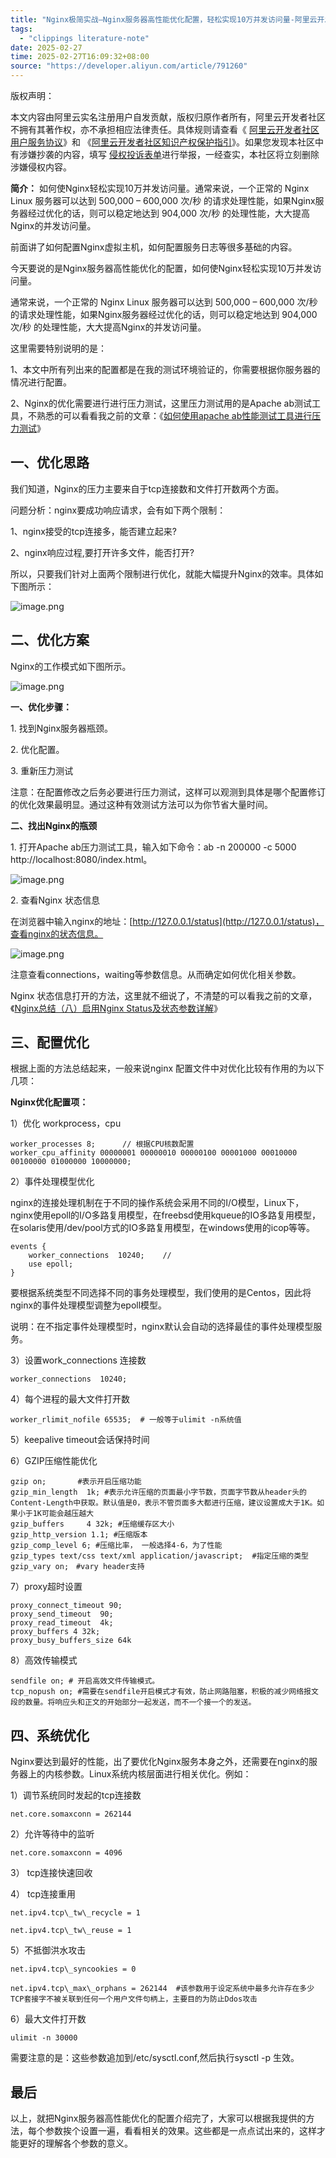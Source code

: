 ```yaml
---
title: "Nginx极简实战—Nginx服务器高性能优化配置，轻松实现10万并发访问量-阿里云开发者社区"
tags:
  - "clippings literature-note"
date: 2025-02-27
time: 2025-02-27T16:09:32+08:00
source: "https://developer.aliyun.com/article/791260"
---
```

版权声明：

本文内容由阿里云实名注册用户自发贡献，版权归原作者所有，阿里云开发者社区不拥有其著作权，亦不承担相应法律责任。具体规则请查看《 [阿里云开发者社区用户服务协议](https://developer.aliyun.com/article/768092)》和 《[阿里云开发者社区知识产权保护指引](https://developer.aliyun.com/article/768093)》。如果您发现本社区中有涉嫌抄袭的内容，填写 [侵权投诉表单](https://yida.alibaba-inc.com/o/right)进行举报，一经查实，本社区将立刻删除涉嫌侵权内容。

**简介：** 如何使Nginx轻松实现10万并发访问量。通常来说，一个正常的 Nginx Linux 服务器可以达到 500,000 – 600,000 次/秒 的请求处理性能，如果Nginx服务器经过优化的话，则可以稳定地达到 904,000 次/秒 的处理性能，大大提高Nginx的并发访问量。

前面讲了如何配置Nginx虚拟主机，如何配置服务日志等很多基础的内容。

今天要说的是Nginx服务器高性能优化的配置，如何使Nginx轻松实现10万并发访问量。

通常来说，一个正常的 Nginx Linux 服务器可以达到 500,000 – 600,000 次/秒 的请求处理性能，如果Nginx服务器经过优化的话，则可以稳定地达到 904,000 次/秒 的处理性能，大大提高Nginx的并发访问量。

这里需要特别说明的是：

1、本文中所有列出来的配置都是在我的测试环境验证的，你需要根据你服务器的情况进行配置。

2、Nginx的优化需要进行进行压力测试，这里压力测试用的是Apache ab测试工具，不熟悉的可以看看我之前的文章：《[如何使用apache ab性能测试工具进行压力测试](https://www.cnblogs.com/zhangweizhong/p/12349972.html)》

## 一、优化思路

我们知道，Nginx的压力主要来自于tcp连接数和文件打开数两个方面。

问题分析：nginx要成功响应请求，会有如下两个限制：

1、nginx接受的tcp连接多，能否建立起来?

2、nginx响应过程,要打开许多文件，能否打开?

所以，只要我们针对上面两个限制进行优化，就能大幅提升Nginx的效率。具体如下图所示：

![image.png](https://ucc.alicdn.com/pic/developer-ecology/ce0a5e6ada354860abeedbb24505634c.png?x-oss-process=image%2Fresize%2Cw_1400%2Fformat%2Cwebp "image.png")

## 二、优化方案

Nginx的工作模式如下图所示。

![image.png](https://ucc.alicdn.com/pic/developer-ecology/8447d083faa84f42a38c2b688f35d152.png?x-oss-process=image%2Fresize%2Cw_1400%2Fformat%2Cwebp "image.png")

**一、优化步骤：**

1\. 找到Nginx服务器瓶颈。

2\. 优化配置。

3\. 重新压力测试

注意：在配置修改之后务必要进行压力测试，这样可以观测到具体是哪个配置修订的优化效果最明显。通过这种有效测试方法可以为你节省大量时间。

**二、找出Nginx的瓶颈**

1\. 打开Apache ab压力测试工具，输入如下命令：ab -n 200000 -c 5000 http://localhost:8080/index.html。

![image.png](https://ucc.alicdn.com/pic/developer-ecology/1f5eb45f51b54d76ae15ba0ae20141b4.png?x-oss-process=image%2Fresize%2Cw_1400%2Fformat%2Cwebp "image.png")

2\. 查看Nginx 状态信息

在浏览器中输入nginx的地址：[http://127.0.0.1/status](http://127.0.0.1/status)，查看nginx的状态信息。

![image.png](https://ucc.alicdn.com/pic/developer-ecology/7c20ec3e887842a3b147a72cb502066e.png?x-oss-process=image%2Fresize%2Cw_1400%2Fformat%2Cwebp "image.png")

注意查看connections，waiting等参数信息。从而确定如何优化相关参数。

Nginx 状态信息打开的方法，这里就不细说了，不清楚的可以看我之前的文章，《[Nginx总结（八）启用Nginx Status及状态参数详解](https://www.cnblogs.com/zhangweizhong/p/12347345.html)》

## 三、配置优化

根据上面的方法总结起来，一般来说nginx 配置文件中对优化比较有作用的为以下几项：

**Nginx优化配置项：**

1）优化 workprocess，cpu

```
worker_processes 8;      // 根据CPU核数配置
worker_cpu_affinity 00000001 00000010 00000100 00001000 00010000  00100000 01000000 10000000;
```

2）事件处理模型优化

nginx的连接处理机制在于不同的操作系统会采用不同的I/O模型，Linux下，nginx使用epoll的I/O多路复用模型，在freebsd使用kqueue的IO多路复用模型，在solaris使用/dev/pool方式的IO多路复用模型，在windows使用的icop等等。

```
events {
    worker_connections  10240;    // 
    use epoll;
}
```

要根据系统类型不同选择不同的事务处理模型，我们使用的是Centos，因此将nginx的事件处理模型调整为epoll模型。

说明：在不指定事件处理模型时，nginx默认会自动的选择最佳的事件处理模型服务。

3）设置work\_connections 连接数

```
worker_connections  10240;
```

4）每个进程的最大文件打开数

```
worker_rlimit_nofile 65535;  # 一般等于ulimit -n系统值
```

5）keepalive timeout会话保持时间

6）GZIP压缩性能优化

```
gzip on;       #表示开启压缩功能
gzip_min_length  1k; #表示允许压缩的页面最小字节数，页面字节数从header头的Content-Length中获取。默认值是0，表示不管页面多大都进行压缩，建议设置成大于1K。如果小于1K可能会越压越大
gzip_buffers     4 32k; #压缩缓存区大小
gzip_http_version 1.1; #压缩版本
gzip_comp_level 6; #压缩比率， 一般选择4-6，为了性能
gzip_types text/css text/xml application/javascript;  #指定压缩的类型 gzip_vary on;　#vary header支持
```

7）proxy超时设置

```
proxy_connect_timeout 90;
proxy_send_timeout  90;
proxy_read_timeout  4k;
proxy_buffers 4 32k;
proxy_busy_buffers_size 64k
```

8）高效传输模式

```
sendfile on; # 开启高效文件传输模式。
tcp_nopush on; #需要在sendfile开启模式才有效，防止网路阻塞，积极的减少网络报文段的数量。将响应头和正文的开始部分一起发送，而不一个接一个的发送。
```

## 四、系统优化

Nginx要达到最好的性能，出了要优化Nginx服务本身之外，还需要在nginx的服务器上的内核参数。Linux系统内核层面进行相关优化。例如：

1）调节系统同时发起的tcp连接数

`net.core.somaxconn = 262144`

2）允许等待中的监听

`net.core.somaxconn = 4096`

3） tcp连接快速回收

4） tcp连接重用  


```
net.ipv4.tcp\_tw\_recycle = 1

net.ipv4.tcp\_tw\_reuse = 1  
```


5）不抵御洪水攻击


```
net.ipv4.tcp\_syncookies = 0  

net.ipv4.tcp\_max\_orphans = 262144  #该参数用于设定系统中最多允许存在多少TCP套接字不被关联到任何一个用户文件句柄上，主要目的为防止Ddos攻击
```


6）最大文件打开数

`ulimit -n 30000`

需要注意的是：这些参数追加到/etc/sysctl.conf,然后执行sysctl -p 生效。

## 最后

以上，就把Nginx服务器高性能优化的配置介绍完了，大家可以根据我提供的方法，每个参数挨个设置一遍，看看相关的效果。这些都是一点点试出来的，这样才能更好的理解各个参数的意义。